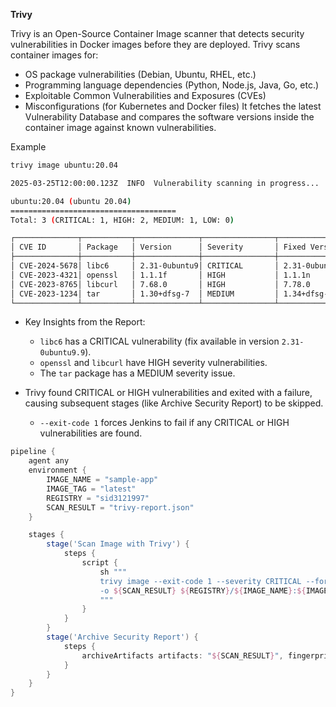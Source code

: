 **Trivy**

Trivy is an Open-Source Container Image scanner that detects security vulnerabilities in Docker images before they are deployed. Trivy scans container images for:
- OS package vulnerabilities (Debian, Ubuntu, RHEL, etc.)
- Programming language dependencies (Python, Node.js, Java, Go, etc.)
- Exploitable Common Vulnerabilities and Exposures (CVEs)
- Misconfigurations (for Kubernetes and Docker files)
It fetches the latest Vulnerability Database and compares the software versions inside the container image against known vulnerabilities.

Example
```bash
trivy image ubuntu:20.04
```
```bash
2025-03-25T12:00:00.123Z  INFO  Vulnerability scanning in progress...

ubuntu:20.04 (ubuntu 20.04)
=====================================
Total: 3 (CRITICAL: 1, HIGH: 2, MEDIUM: 1, LOW: 0)

┌──────────────┬───────────┬──────────────┬────────────────┬──────────────────┬─────────┐
│ CVE ID       │ Package   │ Version      │ Severity       │ Fixed Version    │ Status  │
├──────────────┼───────────┼──────────────┼────────────────┼──────────────────┼─────────┤
│ CVE-2024-5678│ libc6     │ 2.31-0ubuntu9│ CRITICAL       │ 2.31-0ubuntu9.9  │ Needs Fix │
│ CVE-2023-4321│ openssl   │ 1.1.1f       │ HIGH           │ 1.1.1n           │ Needs Fix │
│ CVE-2023-8765│ libcurl   │ 7.68.0       │ HIGH           │ 7.78.0           │ Needs Fix │
│ CVE-2023-1234│ tar       │ 1.30+dfsg-7  │ MEDIUM         │ 1.34+dfsg-1      │ Needs Fix │
└──────────────┴───────────┴──────────────┴────────────────┴──────────────────┴─────────┘
```
- Key Insights from the Report:
  - `libc6` has a CRITICAL vulnerability (fix available in version `2.31-0ubuntu9.9`).
  - `openssl` and `libcurl` have HIGH severity vulnerabilities.
  - The `tar` package has a MEDIUM severity issue.
 
- Trivy found CRITICAL or HIGH vulnerabilities and exited with a failure, causing subsequent stages (like Archive Security Report) to be skipped.
  - `--exit-code 1` forces Jenkins to fail if any CRITICAL or HIGH vulnerabilities are found.
```groovy
pipeline {
    agent any
    environment {
        IMAGE_NAME = "sample-app"
        IMAGE_TAG = "latest"
        REGISTRY = "sid3121997"
        SCAN_RESULT = "trivy-report.json"
    }

    stages {
        stage('Scan Image with Trivy') {
            steps {
                script {
                    sh """
                    trivy image --exit-code 1 --severity CRITICAL --format json \
                    -o ${SCAN_RESULT} ${REGISTRY}/${IMAGE_NAME}:${IMAGE_TAG}
                    """
                }
            }
        }
        stage('Archive Security Report') {
            steps {
                archiveArtifacts artifacts: "${SCAN_RESULT}", fingerprint: true
            }
        }
    }
}
``` 
